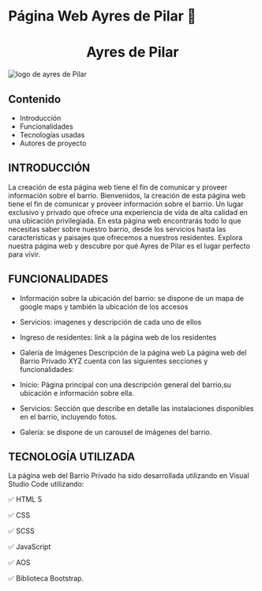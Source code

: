 # Página Web Ayres de Pilar 🌿
<h1 align="center"> Ayres de Pilar </h1>



![logo de ayres de Pilar](https://github.com/julietacarullo/Repositorio.Carullo-Julieta/assets/77285570/31672ed3-99ad-4f94-8d21-4a0517403ce4)


## Contenido
   
* Introducción
* Funcionalidades
* Tecnologías usadas
* Autores de proyecto


## INTRODUCCIÓN

La creación de esta página web tiene el fin de comunicar y proveer información sobre el barrio. 
Bienvenidos, la creación de esta página web tiene el fin de comunicar y proveer información sobre el barrio. Un lugar exclusivo y privado que ofrece una experiencia de vida de alta calidad en una ubicación privilegiada. En esta página web encontrarás todo lo que necesitas saber sobre nuestro barrio, desde los servicios hasta las características y paisajes que ofrecemos a nuestros residentes. Explora nuestra página web y descubre por qué Ayres de Pilar es el lugar perfecto para vivir.


## FUNCIONALIDADES


* Información sobre la ubicación del barrio: se dispone de un mapa de google maps y también la ubicación de los accesos
* Servicios: imagenes y descripción de cada uno de ellos
* Ingreso de residentes: link a la página web de los residentes
* Galería de Imágenes 
Descripción de la página web
La página web del Barrio Privado XYZ cuenta con las siguientes secciones y funcionalidades:

* Inicio: Página principal con una descripción general del barrio,su ubicación e información sobre ella.

* Servicios: Sección que describe en detalle las instalaciones disponibles en el barrio, incluyendo fotos.

* Galería: se dispone de un carousel de imágenes del barrio.



## TECNOLOGÍA UTILIZADA

La página web del Barrio Privado ha sido desarrollada utilizando en Visual Studio Code utilizando:

✅ HTML 5

✅ CSS

✅ SCSS

✅ JavaScript

✅ AOS

✅ Biblioteca Bootstrap. 











